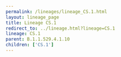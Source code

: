 ```yaml
---
permalink: /lineages/lineage_CS.1.html
layout: lineage_page
title: Lineage CS.1
redirect_to: ../lineage.html?lineage=CS.1
lineage: CS.1
parent: B.1.1.529.4.1.10
children: ['CS.1']
---
```

